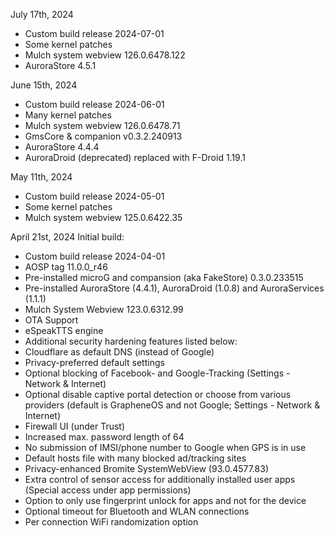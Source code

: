 July 17th, 2024

- Custom build release 2024-07-01
- Some kernel patches
- Mulch system webview 126.0.6478.122
- AuroraStore 4.5.1


June 15th, 2024

- Custom build release 2024-06-01
- Many kernel patches
- Mulch system webview 126.0.6478.71
- GmsCore & companion v0.3.2.240913
- AuroraStore 4.4.4
- AuroraDroid (deprecated) replaced with F-Droid 1.19.1


May 11th, 2024

- Custom build release 2024-05-01
- Some kernel patches
- Mulch system webview 125.0.6422.35


April 21st, 2024
Initial build:

- Custom build release 2024-04-01
- AOSP tag 11.0.0_r46
- Pre-installed microG and compansion (aka FakeStore) 0.3.0.233515
- Pre-installed AuroraStore (4.4.1), AuroraDroid (1.0.8) and AuroraServices (1.1.1)
- Mulch System Webview 123.0.6312.99
- OTA Support
- eSpeakTTS engine
- Additional security hardening features listed below:
- Cloudflare as default DNS (instead of Google)
- Privacy-preferred default settings
- Optional blocking of Facebook- and Google-Tracking (Settings - Network & Internet)
- Optional disable captive portal detection or choose from various providers (default is GrapheneOS and not Google; Settings - Network & Internet)
- Firewall UI (under Trust)
- Increased max. password length of 64
- No submission of IMSI/phone number to Google when GPS is in use
- Default hosts file with many blocked ad/tracking sites
- Privacy-enhanced Bromite SystemWebView (93.0.4577.83)
- Extra control of sensor access for additionally installed user apps (Special access under app permissions)
- Option to only use fingerprint unlock for apps and not for the device
- Optional timeout for Bluetooth and WLAN connections
- Per connection WiFi randomization option
